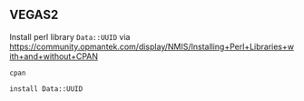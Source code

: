## VEGAS2

Install perl library `Data::UUID` via https://community.opmantek.com/display/NMIS/Installing+Perl+Libraries+with+and+without+CPAN

```
cpan
```

```
install Data::UUID
```
